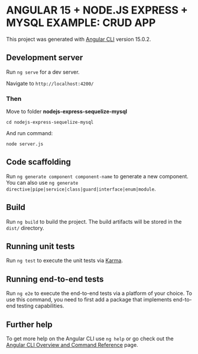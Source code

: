 # ANGULAR 15 + NODE.JS EXPRESS + MYSQL EXAMPLE: CRUD APP

This project was generated with [Angular CLI](https://github.com/angular/angular-cli) version 15.0.2.

## Development server

Run `ng serve` for a dev server. 

Navigate to `http://localhost:4200/`



### Then

Move to folder **nodejs-express-sequelize-mysql**

`cd nodejs-express-sequelize-mysql`

And run command:

`node server.js`

## Code scaffolding

Run `ng generate component component-name` to generate a new component. You can also use `ng generate directive|pipe|service|class|guard|interface|enum|module`.

## Build

Run `ng build` to build the project. The build artifacts will be stored in the `dist/` directory.

## Running unit tests

Run `ng test` to execute the unit tests via [Karma](https://karma-runner.github.io).

## Running end-to-end tests

Run `ng e2e` to execute the end-to-end tests via a platform of your choice. To use this command, you need to first add a package that implements end-to-end testing capabilities.

## Further help

To get more help on the Angular CLI use `ng help` or go check out the [Angular CLI Overview and Command Reference](https://angular.io/cli) page.

